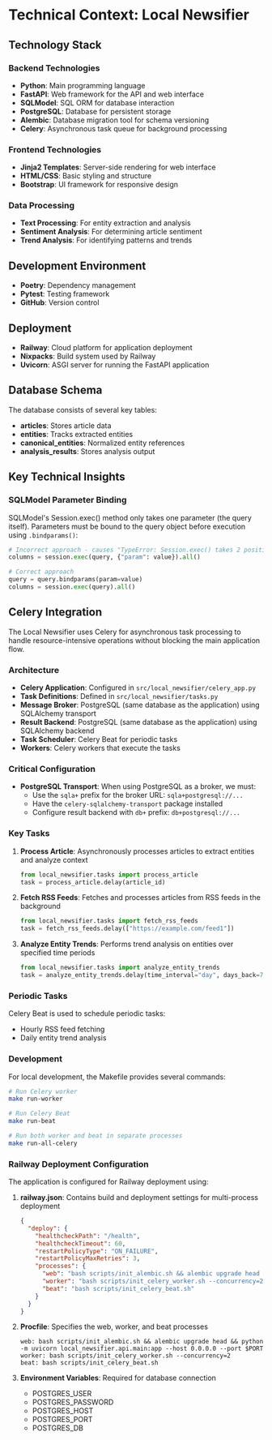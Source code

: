 # Technical Context: Local Newsifier

## Technology Stack

### Backend Technologies
- **Python**: Main programming language
- **FastAPI**: Web framework for the API and web interface
- **SQLModel**: SQL ORM for database interaction
- **PostgreSQL**: Database for persistent storage
- **Alembic**: Database migration tool for schema versioning
- **Celery**: Asynchronous task queue for background processing

### Frontend Technologies
- **Jinja2 Templates**: Server-side rendering for web interface
- **HTML/CSS**: Basic styling and structure
- **Bootstrap**: UI framework for responsive design

### Data Processing
- **Text Processing**: For entity extraction and analysis
- **Sentiment Analysis**: For determining article sentiment
- **Trend Analysis**: For identifying patterns and trends

## Development Environment
- **Poetry**: Dependency management
- **Pytest**: Testing framework
- **GitHub**: Version control

## Deployment
- **Railway**: Cloud platform for application deployment
- **Nixpacks**: Build system used by Railway
- **Uvicorn**: ASGI server for running the FastAPI application

## Database Schema
The database consists of several key tables:
- **articles**: Stores article data
- **entities**: Tracks extracted entities
- **canonical_entities**: Normalized entity references
- **analysis_results**: Stores analysis output

## Key Technical Insights

### SQLModel Parameter Binding
SQLModel's Session.exec() method only takes one parameter (the query itself). Parameters must be bound to the query object before execution using `.bindparams()`:

```python
# Incorrect approach - causes "TypeError: Session.exec() takes 2 positional arguments but 3 were given"
columns = session.exec(query, {"param": value}).all()

# Correct approach
query = query.bindparams(param=value)
columns = session.exec(query).all()
```

## Celery Integration

The Local Newsifier uses Celery for asynchronous task processing to handle resource-intensive operations without blocking the main application flow.

### Architecture
- **Celery Application**: Configured in `src/local_newsifier/celery_app.py`
- **Task Definitions**: Defined in `src/local_newsifier/tasks.py`
- **Message Broker**: PostgreSQL (same database as the application) using SQLAlchemy transport
- **Result Backend**: PostgreSQL (same database as the application) using SQLAlchemy backend
- **Task Scheduler**: Celery Beat for periodic tasks
- **Workers**: Celery workers that execute the tasks

### Critical Configuration
- **PostgreSQL Transport**: When using PostgreSQL as a broker, we must:
  - Use the `sqla+` prefix for the broker URL: `sqla+postgresql://...`
  - Have the `celery-sqlalchemy-transport` package installed
  - Configure result backend with `db+` prefix: `db+postgresql://...`

### Key Tasks
1. **Process Article**: Asynchronously processes articles to extract entities and analyze context
   ```python
   from local_newsifier.tasks import process_article
   task = process_article.delay(article_id)
   ```

2. **Fetch RSS Feeds**: Fetches and processes articles from RSS feeds in the background
   ```python
   from local_newsifier.tasks import fetch_rss_feeds
   task = fetch_rss_feeds.delay(["https://example.com/feed1"])
   ```

3. **Analyze Entity Trends**: Performs trend analysis on entities over specified time periods
   ```python
   from local_newsifier.tasks import analyze_entity_trends
   task = analyze_entity_trends.delay(time_interval="day", days_back=7)
   ```

### Periodic Tasks
Celery Beat is used to schedule periodic tasks:
- Hourly RSS feed fetching
- Daily entity trend analysis

### Development
For local development, the Makefile provides several commands:
```bash
# Run Celery worker
make run-worker

# Run Celery Beat
make run-beat

# Run both worker and beat in separate processes
make run-all-celery
```

### Railway Deployment Configuration
The application is configured for Railway deployment using:
1. **railway.json**: Contains build and deployment settings for multi-process deployment
   ```json
   {
     "deploy": {
       "healthcheckPath": "/health",
       "healthcheckTimeout": 60,
       "restartPolicyType": "ON_FAILURE",
       "restartPolicyMaxRetries": 3,
       "processes": {
         "web": "bash scripts/init_alembic.sh && alembic upgrade head && python -m uvicorn local_newsifier.api.main:app --host 0.0.0.0 --port $PORT",
         "worker": "bash scripts/init_celery_worker.sh --concurrency=2",
         "beat": "bash scripts/init_celery_beat.sh"
       }
     }
   }
   ```

2. **Procfile**: Specifies the web, worker, and beat processes
   ```
   web: bash scripts/init_alembic.sh && alembic upgrade head && python -m uvicorn local_newsifier.api.main:app --host 0.0.0.0 --port $PORT
   worker: bash scripts/init_celery_worker.sh --concurrency=2
   beat: bash scripts/init_celery_beat.sh
   ```

3. **Environment Variables**: Required for database connection
   - POSTGRES_USER
   - POSTGRES_PASSWORD
   - POSTGRES_HOST
   - POSTGRES_PORT
   - POSTGRES_DB
